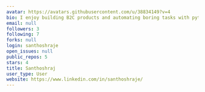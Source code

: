 ```yaml
---
avatar: https://avatars.githubusercontent.com/u/38834149?v=4
bio: I enjoy building B2C products and automating boring tasks with python.
email: null
followers: 3
following: 7
forks: null
login: santhoshraje
open_issues: null
public_repos: 5
stars: 4
title: Santhoshraj
user_type: User
website: https://www.linkedin.com/in/santhoshraje/
---
```

